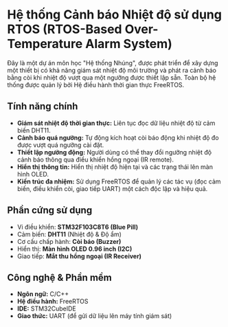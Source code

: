 # Hệ thống Cảnh báo Nhiệt độ sử dụng RTOS (RTOS-Based Over-Temperature Alarm System)

Đây là một dự án môn học "Hệ thống Nhúng", được phát triển để xây dựng một thiết bị có khả năng giám sát nhiệt độ môi trường và phát ra cảnh báo bằng còi khi nhiệt độ vượt qua một ngưỡng được thiết lập sẵn. 
Toàn bộ hệ thống được quản lý bởi Hệ điều hành thời gian thực FreeRTOS.

## Tính năng chính

- **Giám sát nhiệt độ thời gian thực:** Liên tục đọc dữ liệu nhiệt độ từ cảm biến DHT11.
- **Cảnh báo quá ngưỡng:** Tự động kích hoạt còi báo động khi nhiệt độ đo được vượt quá ngưỡng cài đặt.
- **Thiết lập ngưỡng động:** Người dùng có thể thay đổi ngưỡng nhiệt độ cảnh báo thông qua điều khiển hồng ngoại (IR remote).
- **Hiển thị thông tin:** Hiển thị nhiệt độ hiện tại và các trạng thái lên màn hình OLED.
- **Kiến trúc đa nhiệm:** Sử dụng FreeRTOS để quản lý các tác vụ (đọc cảm biến, điều khiển còi, giao tiếp UART) một cách độc lập và hiệu quả.

## Phần cứng sử dụng

- Vi điều khiển: **STM32F103C8T6 (Blue Pill)**
- Cảm biến: **DHT11** (Nhiệt độ & Độ ẩm)
- Cơ cấu chấp hành: **Còi báo (Buzzer)**
- Hiển thị: **Màn hình OLED 0.96 inch (I2C)**
- Giao tiếp: **Mắt thu hồng ngoại (IR Receiver)**

## Công nghệ & Phần mềm

- **Ngôn ngữ:** C/C++
- **Hệ điều hành:** FreeRTOS
- **IDE:** STM32CubeIDE
- **Giao thức:** UART (để gửi dữ liệu lên máy tính giám sát)
